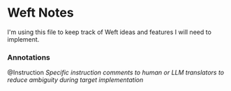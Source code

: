 # Weft Notes

I'm using this file to keep track of Weft ideas and features I will need to implement.

### Annotations

@Instruction
*Specific instruction comments to human or LLM translators to reduce ambiguity during target implementation*

